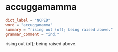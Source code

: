 # accuggamamma

``` toml
dict_label = "NCPED"
word = "accuggamamma"
summary = "rising out (of); being raised above."
grammar_comment = "ind."
```

rising out (of); being raised above.

